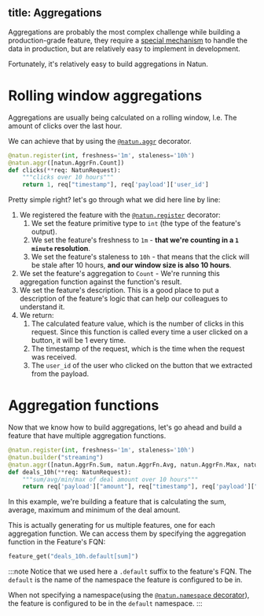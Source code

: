 title: Aggregations
---

Aggregations are probably the most complex challenge while building a production-grade feature,
they require a [special mechanism](/docs/reference/how-does-natun-work/features/aggregations.md) to handle the data in
production, but are relatively easy to implement in development.

Fortunately, it's relatively easy to build aggregations in Natun.

# Rolling window aggregations

Aggregations are usually being calculated on a rolling window, I.e. The amount of clicks over the last hour.

We can achieve that by using the [`@natun.aggr`](/docs/reference/labsdk/decorators.md#aggregate) decorator.

```python showLineNumbers
@natun.register(int, freshness='1m', staleness='10h')
@natun.aggr([natun.AggrFn.Count])
def clicks(**req: NatunRequest):
    """clicks over 10 hours"""
    return 1, req["timestamp"], req['payload']['user_id']
```

Pretty simple right? let's go through what we did here line by line:

1. We registered the feature with the [`@natun.register`](/docs/reference/labsdk/decorators.md) decorator:
    1. We set the feature primitive type to `int` (the type of the feature's output).
    2. We set the feature's freshness to `1m` - **that we're counting in a `1 minute` resolution**.
    3. We set the feature's staleness to `10h` - that means that the click will be stale after 10 hours, **and our
       window size is also 10 hours**.
2. We set the feature's aggregation to `Count` - We're running this aggregation function against the function's result.
3. We set the feature's description. This is a good place to put a description of the feature's logic that can help
   our colleagues to understand it.
4. We return:
    1. The calculated feature value, which is the number of clicks in this request. Since this function is called every
       time
       a user clicked on a button, it will be 1 every time.
    2. The timestamp of the request, which is the time when the request was received.
    3. The `user_id` of the user who clicked on the button that we extracted from the payload.

# Aggregation functions

Now that we know how to build aggregations, let's go ahead and build a feature that have multiple aggregation functions.

```python showLineNumbers
@natun.register(int, freshness='1m', staleness='10h')
@natun.builder("streaming")
@natun.aggr([natun.AggrFn.Sum, natun.AggrFn.Avg, natun.AggrFn.Max, natun.AggrFn.Min])
def deals_10h(**req: NatunRequest):
    """sum/avg/min/max of deal amount over 10 hours"""
    return req['payload']["amount"], req["timestamp"], req['payload']["account_id"]
```

In this example, we're building a feature that is calculating the sum, average, maximum and minimum of the deal amount.

This is actually generating for us multiple features, one for each aggregation function.
We can access them by specifying the aggregation function in the Feature's FQN:

```python showLineNumbers
feature_get("deals_10h.default[sum]")
```

:::note
Notice that we used here a `.default` suffix to the feature's FQN.
The `default` is the name of the namespace the feature is configured to be in.

When not specifying a namespace(using the [`@natun.namespace` decorator](/docs/reference/labsdk/decorators.md)), the
feature is configured to be in the `default` namespace.
:::